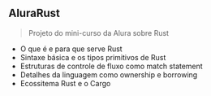 ## AluraRust

>Projeto do mini-curso da Alura sobre Rust

* O que é e para que serve Rust
* Sintaxe básica e os tipos primitivos de Rust
* Estruturas de controle de fluxo como match statement
* Detalhes da linguagem como ownership e borrowing
* Ecossitema Rust e o Cargo
